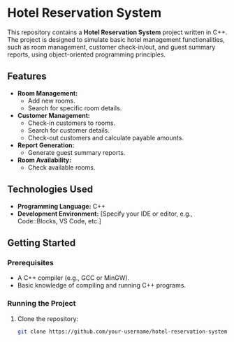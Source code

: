 # Hotel Reservation System

This repository contains a **Hotel Reservation System** project written in C++. The project is designed to simulate basic hotel management functionalities, such as room management, customer check-in/out, and guest summary reports, using object-oriented programming principles.

## Features

- **Room Management:**
  - Add new rooms.
  - Search for specific room details.
- **Customer Management:**
  - Check-in customers to rooms.
  - Search for customer details.
  - Check-out customers and calculate payable amounts.
- **Report Generation:**
  - Generate guest summary reports.
- **Room Availability:**
  - Check available rooms.

## Technologies Used

- **Programming Language:** C++
- **Development Environment:** [Specify your IDE or editor, e.g., Code::Blocks, VS Code, etc.]

## Getting Started

### Prerequisites
- A C++ compiler (e.g., GCC or MinGW).
- Basic knowledge of compiling and running C++ programs.

### Running the Project
1. Clone the repository:
   ```bash
   git clone https://github.com/your-username/hotel-reservation-system-cpp.git
